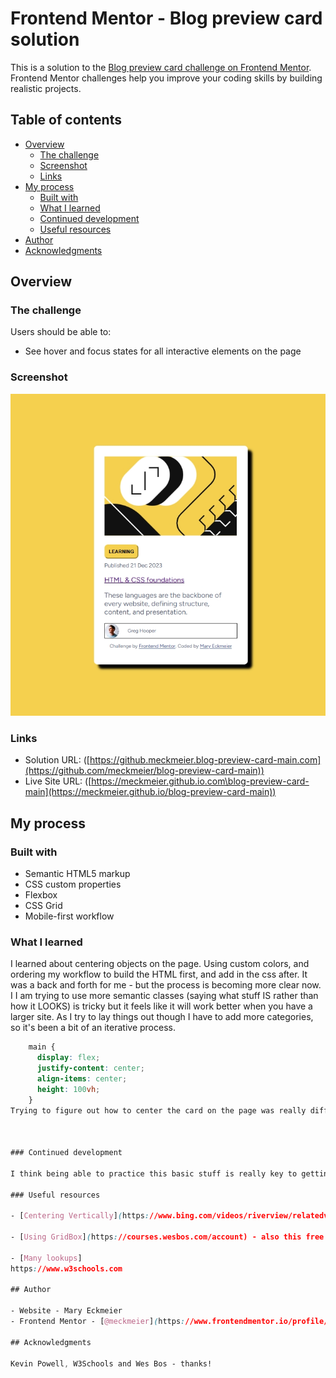 # Frontend Mentor - Blog preview card solution

This is a solution to the [Blog preview card challenge on Frontend Mentor](https://www.frontendmentor.io/challenges/blog-preview-card-ckPaj01IcS). Frontend Mentor challenges help you improve your coding skills by building realistic projects. 

## Table of contents

- [Overview](#overview)
  - [The challenge](#the-challenge)
  - [Screenshot](#screenshot)
  - [Links](#links)
- [My process](#my-process)
  - [Built with](#built-with)
  - [What I learned](#what-i-learned)
  - [Continued development](#continued-development)
  - [Useful resources](#useful-resources)
- [Author](#author)
- [Acknowledgments](#acknowledgments)


## Overview


### The challenge

Users should be able to:

- See hover and focus states for all interactive elements on the page

### Screenshot

<img src="assets/images/overview.png">


### Links

- Solution URL: ([https://github.meckmeier.blog-preview-card-main.com](https://github.com/meckmeier/blog-preview-card-main))
- Live Site URL: ([https://meckmeier.github.io.com\blog-preview-card-main](https://meckmeier.github.io/blog-preview-card-main))

## My process

### Built with

- Semantic HTML5 markup
- CSS custom properties
- Flexbox
- CSS Grid
- Mobile-first workflow

### What I learned

I learned about centering objects on the page. Using custom colors, and ordering my workflow to build the HTML first, and add in the css after. It was a back and forth for me - but the process is becoming more clear now. I 
I am trying to use more semantic classes (saying what stuff IS rather than how it LOOKS) is tricky but it feels like it will work better when you have a larger site. As I try to lay things out though I have to add more categories, so it's been a bit of an iterative process.

```css
    main {
      display: flex;
      justify-content: center;
      align-items: center;
      height: 100vh;
    }
Trying to figure out how to center the card on the page was really difficult to me. Until I added the height: 100vh (offered by emmet in my vs environment) I could not get the vertical alignment to work. I'd love to know why that is, but for now - it works.



### Continued development

I think being able to practice this basic stuff is really key to getting better at it. I am still looking up a lot of coding as I go, but the more I do, it the less I have to look up. 

### Useful resources

- [Centering Vertically](https://www.bing.com/videos/riverview/relatedvideo?q=i+want+to+center+vertically+the+entire+grid+itself+on+a+page+in+css&mid=78C6800F16D425DE965778C6800F16D425DE9657&FORM=VIRE) - This helped me -acknowleding Kevin Powell - the CSS guru!

- [Using GridBox](https://courses.wesbos.com/account) - also this free course from Wes Bos to learn more about grid.

- [Many lookups]
https://www.w3schools.com

## Author

- Website - Mary Eckmeier 
- Frontend Mentor - [@meckmeier](https://www.frontendmentor.io/profile/meckmeier)

## Acknowledgments

Kevin Powell, W3Schools and Wes Bos - thanks!
